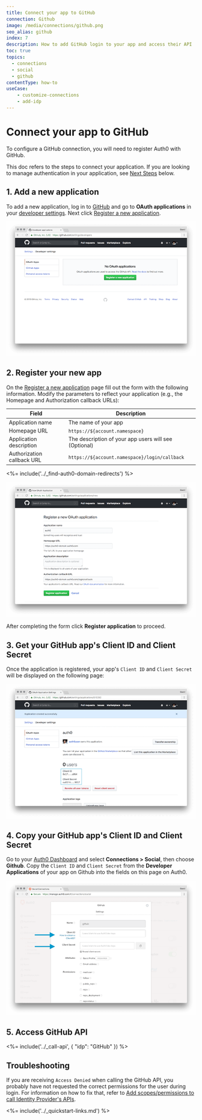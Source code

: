```yaml
---
title: Connect your app to GitHub
connection: Github
image: /media/connections/github.png
seo_alias: github
index: 7
description: How to add GitHub login to your app and access their API
toc: true
topics:
  - connections
  - social
  - github
contentType: how-to
useCase:
    - customize-connections
    - add-idp
---
```

# Connect your app to GitHub

To configure a GitHub connection, you will need to register Auth0 with GitHub.

This doc refers to the steps to connect your application. If you are looking to manage authentication in your application, see [Next Steps](#next-steps) below.

## 1. Add a new application

To add a new application, log in to [GitHub](https://github.com/) and go to **OAuth applications** in your [developer settings](https://github.com/settings/developers). Next click [Register a new application](https://github.com/settings/applications/new).

![](/media/articles/connections/social/github/github-add-app-1.png)

## 2. Register your new app

On the [Register a new application](https://github.com/settings/applications/new) page fill out the form with the following information. Modify the parameters to reflect your application (e.g., the Homepage and Authorization callback URLs):

| Field | Description |
| - | - |
| Application name | The name of your app |
| Homepage URL | `https://${account.namespace}` |
| Application description | The description of your app users will see (Optional) |
| Authorization callback URL | `https://${account.namespace}/login/callback` |

<%= include('../_find-auth0-domain-redirects') %>

![](/media/articles/connections/social/github/github-add-app-2.png)

After completing the form click **Register application** to proceed.

## 3. Get your GitHub app's Client ID and Client Secret

Once the application is registered, your app's `Client ID` and `Client Secret` will be displayed on the following page:

![](/media/articles/connections/social/github/github-add-app-3.png)

## 4. Copy your GitHub app's Client ID and Client Secret

Go to your [Auth0 Dashboard](${manage_url}) and select **Connections > Social**, then choose **Github**. Copy the `Client ID` and `Client Secret` from the **Developer Applications** of your app on Github into the fields on this page on Auth0.

![](/media/articles/connections/social/github/github-add-app-4.png)

## 5. Access GitHub API

<%= include('../_call-api', {
  "idp": "GitHub"
}) %>

## Troubleshooting

If you are receiving `Access Denied` when calling the GitHub API, you probably have not requested the correct permissions for the user during login. For information on how to fix that, refer to [Add scopes/permissions to call Identity Provider's APIs](/connections/adding-scopes-for-an-external-idp).

<%= include('../_quickstart-links.md') %>

